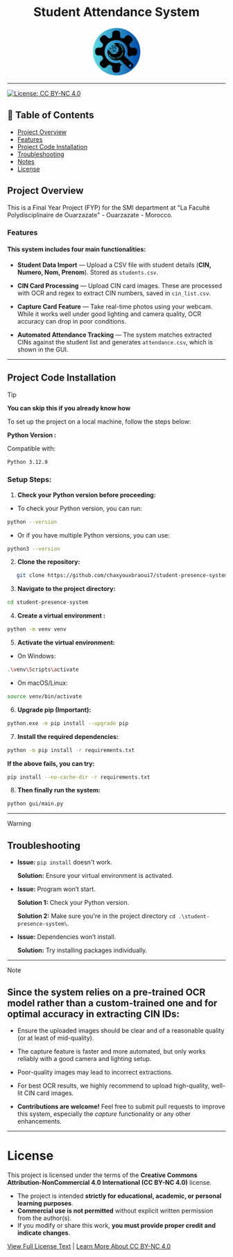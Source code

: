 <h1 align="center">Student Attendance System</h1>

<p align="center">
  <img src="gui/images&logo/logo.png" alt="Student Attendance System Logo" width="111"/>
</p>

---

[![License: CC BY-NC 4.0](https://img.shields.io/badge/License-CC%20BY--NC%204.0-lightgrey.svg)](LICENSE)

## 📑 Table of Contents

- [Project Overview](#project-overview)
- [Features](#features)
- [Project Code Installation](#project-code-installation)
- [Troubleshooting](#-troubleshooting)
- [Notes](#-note)
- [License](#license)

## Project Overview

This is a Final Year Project (FYP) for the SMI department at "La Faculté Polydisciplinaire de Ouarzazate" - Ouarzazate - Morocco.

### Features

#### This system includes four main functionalities:

- **Student Data Import** — Upload a CSV file with student details (**CIN, Numero, Nom, Prenom**). Stored as `students.csv`.

- **CIN Card Processing** — Upload CIN card images. These are processed with OCR and regex to extract CIN numbers, saved in `cin_list.csv`.

- **Capture Card Feature** — Take real-time photos using your webcam. While it works well under good lighting and camera quality, OCR accuracy can drop in poor conditions.

- **Automated Attendance Tracking** — The system matches extracted CINs against the student list and generates `attendance.csv`, which is shown in the GUI.

---

## Project Code Installation

> [!TIP]
> **You can skip this if you already know how**

To set up the project on a local machine, follow the steps below:

**Python Version :**

Compatible with:

```bash
Python 3.12.9
```

###  Setup Steps:

1. **Check your Python version before proceeding:**

- To check your Python version, you can run: 

```bash
python --version
```

- Or if you have multiple Python versions, you can use:

```bash
python3 --version
```

2. **Clone the repository:**

```bash
   git clone https://github.com/chaxyouxbraoui7/student-presence-system.git
```

3. **Navigate to the project directory:**

```bash
cd student-presence-system
```

4. **Create a virtual environment :**

```bash
python -m venv venv
```

5. **Activate the virtual environment:**

- On Windows:

```bash
.\venv\Scripts\activate
```

- On macOS/Linux:

```bash
source venv/bin/activate
```

6. **Upgrade pip (Important):**

```bash
python.exe -m pip install --upgrade pip
```

7. **Install the required dependencies:**

```bash
python -m pip install -r requirements.txt
```

**If the above fails, you can try:**

```bash
pip install --no-cache-dir -r requirements.txt
```

8. **Then finally run the system:**

```bash
python gui/main.py
```

---

> [!WARNING]
>
> ## Troubleshooting
> 
> - **Issue:** `pip install` doesn't work.
> 
>   **Solution:** Ensure your virtual environment is activated.
> 
> - **Issue:** Program won’t start.
> 
>   **Solution 1:** Check your Python version.
> 
>   **Solution 2:** Make sure you're in the project directory `cd .\student-presence-system\`.
> 
> - **Issue:** Dependencies won’t install.
> 
>   **Solution:** Try installing packages individually.

  ---

> [!NOTE]
> 
> ## Since the system relies on a pre-trained OCR model rather than a custom-trained one and for optimal accuracy in extracting CIN IDs:
>
> - Ensure the uploaded images should be clear and of a reasonable quality (or at least of mid-quality).
> 
> - The capture feature is faster and more automated, but only works reliably with a good camera and lighting setup.
>
> - Poor-quality images may lead to incorrect extractions.
>
> - For best OCR results, we highly recommend to upload high-quality, well-lit CIN card images.
> 
> - **Contributions are welcome!** Feel free to submit pull requests to improve this system, especially the *capture* functionality or any other enhancements.

---

# License

This project is licensed under the terms of the **Creative Commons Attribution-NonCommercial 4.0 International (CC BY-NC 4.0)** license.

- The project is intended **strictly for educational, academic, or personal learning purposes**.
- **Commercial use is not permitted** without explicit written permission from the author(s).
- If you modify or share this work, **you must provide proper credit and indicate changes**.

[View Full License Text](LICENSE) | 
[Learn More About CC BY-NC 4.0](https://creativecommons.org/licenses/by-nc/4.0/)